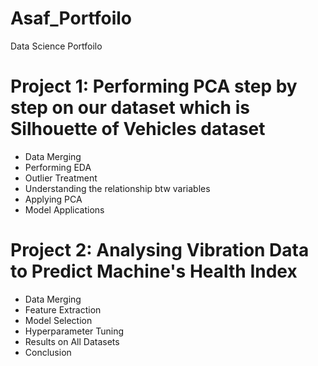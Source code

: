 # Asaf_Portfoilo
Data Science Portfoilo

# Project 1: Performing PCA step by step on our dataset which is Silhouette of Vehicles dataset
* Data Merging
* Performing EDA
* Outlier Treatment
* Understanding the relationship btw variables
* Applying PCA 
* Model Applications

# Project 2: Analysing Vibration Data to Predict Machine's Health Index
* Data Merging
* Feature Extraction
* Model Selection
* Hyperparameter Tuning
* Results on All Datasets
* Conclusion
